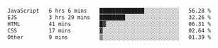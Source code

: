 <!--START_SECTION:waka-->

```txt
JavaScript   6 hrs 6 mins    ██████████████░░░░░░░░░░░   56.28 %
EJS          3 hrs 29 mins   ████████░░░░░░░░░░░░░░░░░   32.26 %
HTML         41 mins         █▓░░░░░░░░░░░░░░░░░░░░░░░   06.31 %
CSS          17 mins         ▓░░░░░░░░░░░░░░░░░░░░░░░░   02.64 %
Other        9 mins          ▒░░░░░░░░░░░░░░░░░░░░░░░░   01.39 %
```

<!--END_SECTION:waka-->
